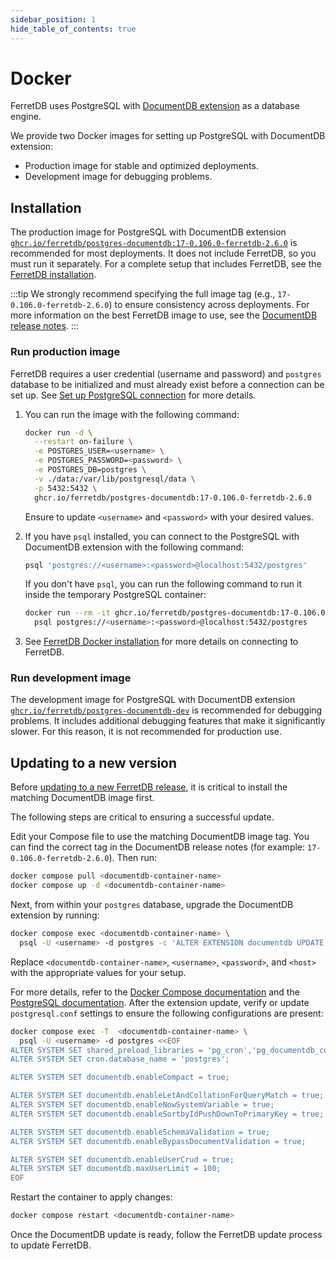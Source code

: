 ```yaml
---
sidebar_position: 1
hide_table_of_contents: true
---
```


# Docker

FerretDB uses PostgreSQL with [DocumentDB extension](https://github.com/microsoft/documentdb) as a database engine.

We provide two Docker images for setting up PostgreSQL with DocumentDB extension:

- Production image for stable and optimized deployments.
- Development image for debugging problems.

## Installation

The production image for PostgreSQL with DocumentDB extension
[`ghcr.io/ferretdb/postgres-documentdb:17-0.106.0-ferretdb-2.6.0`](https://ghcr.io/ferretdb/postgres-documentdb:17-0.106.0-ferretdb-2.6.0)
is recommended for most deployments.
It does not include FerretDB, so you must run it separately.
For a complete setup that includes FerretDB, see the [FerretDB installation](../ferretdb/docker.md).

:::tip
We strongly recommend specifying the full image tag (e.g., `17-0.106.0-ferretdb-2.6.0`)
to ensure consistency across deployments.
For more information on the best FerretDB image to use, see the [DocumentDB release notes](https://github.com/FerretDB/documentdb/releases/).
:::

### Run production image

FerretDB requires a user credential (username and password) and `postgres` database to be initialized and must already exist before a connection can be set up.
See [Set up PostgreSQL connection](../../security/authentication.md#set-up-postgresql-connection) for more details.

1. You can run the image with the following command:

   ```sh
   docker run -d \
     --restart on-failure \
     -e POSTGRES_USER=<username> \
     -e POSTGRES_PASSWORD=<password> \
     -e POSTGRES_DB=postgres \
     -v ./data:/var/lib/postgresql/data \
     -p 5432:5432 \
     ghcr.io/ferretdb/postgres-documentdb:17-0.106.0-ferretdb-2.6.0
   ```

   Ensure to update `<username>` and `<password>` with your desired values.

2. If you have `psql` installed, you can connect to the PostgreSQL with DocumentDB extension with the following command:

   ```sh
   psql 'postgres://<username>:<password>@localhost:5432/postgres'
   ```

   If you don't have `psql`, you can run the following command to run it inside the temporary PostgreSQL container:

   ```sh
   docker run --rm -it ghcr.io/ferretdb/postgres-documentdb:17-0.106.0-ferretdb-2.6.0 \
     psql postgres://<username>:<password>@localhost:5432/postgres
   ```

3. See [FerretDB Docker installation](../ferretdb/docker.md) for more details on connecting to FerretDB.

### Run development image

The development image for PostgreSQL with DocumentDB extension
[`ghcr.io/ferretdb/postgres-documentdb-dev`](https://ghcr.io/ferretdb/postgres-documentdb-dev)
is recommended for debugging problems.
It includes additional debugging features that make it significantly slower.
For this reason, it is not recommended for production use.

## Updating to a new version

Before [updating to a new FerretDB release](../ferretdb/docker.md#updating-to-a-new-version), it is critical to install the matching DocumentDB image first.

The following steps are critical to ensuring a successful update.

Edit your Compose file to use the matching DocumentDB image tag.
You can find the correct tag in the DocumentDB release notes (for example: `17-0.106.0-ferretdb-2.6.0`).
Then run:

```sh
docker compose pull <documentdb-container-name>
docker compose up -d <documentdb-container-name>
```

Next, from within your `postgres` database, upgrade the DocumentDB extension by running:

```sh
docker compose exec <documentdb-container-name> \
  psql -U <username> -d postgres -c 'ALTER EXTENSION documentdb UPDATE;'
```

Replace `<documentdb-container-name>`, `<username>`, `<password>`, and `<host>` with the appropriate values for your setup.

For more details, refer to the [Docker Compose documentation](https://docs.docker.com/compose/) and the [PostgreSQL documentation](https://www.postgresql.org/docs/).
After the extension update, verify or update `postgresql.conf` settings to ensure the following configurations are present:

```sh
docker compose exec -T  <documentdb-container-name> \
  psql -U <username> -d postgres <<EOF
ALTER SYSTEM SET shared_preload_libraries = 'pg_cron','pg_documentdb_core','pg_documentdb';
ALTER SYSTEM SET cron.database_name = 'postgres';

ALTER SYSTEM SET documentdb.enableCompact = true;

ALTER SYSTEM SET documentdb.enableLetAndCollationForQueryMatch = true;
ALTER SYSTEM SET documentdb.enableNowSystemVariable = true;
ALTER SYSTEM SET documentdb.enableSortbyIdPushDownToPrimaryKey = true;

ALTER SYSTEM SET documentdb.enableSchemaValidation = true;
ALTER SYSTEM SET documentdb.enableBypassDocumentValidation = true;

ALTER SYSTEM SET documentdb.enableUserCrud = true;
ALTER SYSTEM SET documentdb.maxUserLimit = 100;
EOF
```

Restart the container to apply changes:

```sh
docker compose restart <documentdb-container-name>
```

Once the DocumentDB update is ready, follow the FerretDB update process to update FerretDB.
